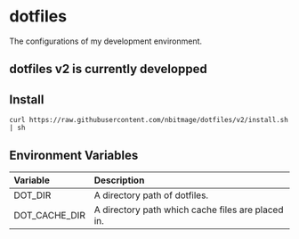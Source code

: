 # dotfiles

The configurations of my development environment.


## dotfiles v2 is currently developped

## Install

```
curl https://raw.githubusercontent.com/nbitmage/dotfiles/v2/install.sh | sh
```

## Environment Variables

| Variable      | Description                                       |
|:--------------|:--------------------------------------------------|
| DOT_DIR       | A directory path of dotfiles.                     |
| DOT_CACHE_DIR | A directory path which cache files are placed in. |
